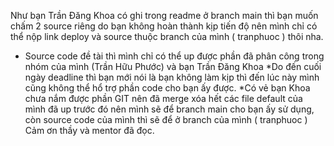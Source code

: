 Như bạn Trần Đăng Khoa có ghi trong readme ở branch main thì bạn muốn chấm 2 source riêng do bạn không hoàn thành kịp tiến độ nên mình chỉ có thể nộp link deploy và source thuộc branch của mình ( tranphuoc ) thôi nha.
- Source code đề tài thì mình chỉ có thể up được phần đã phân công trong nhóm của mình (Trần Hữu Phước) và bạn Trần Đăng Khoa
*Do đến cuối ngày deadline thì bạn mới nói là bạn không làm kịp thì đến lúc này mình cũng không thể hổ trợ phần code cho bạn ấy được.
*Có vẻ bạn Khoa chưa nắm được phần GIT nên đã merge xóa hết các file default của mình đã up trước đó nên mình sẽ để branch main cho bạn ấy sử dụng, còn source code của mình thì sẽ để ở branch của mình ( tranphuoc )
Cảm ơn thầy và mentor đã đọc. 
